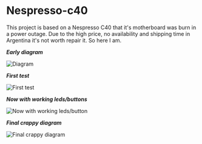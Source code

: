 # Nespresso-c40
This project is based on a Nespresso C40 that it's motherboard was burn in a power outage. Due to the high price, no availability and shipping time in Argentina it's not worth repair it. So here I am.

***Early diagram*** 

![Diagram](https://user-images.githubusercontent.com/21134775/147394226-c333a831-9490-47dc-9b90-3fe3f03c623e.png)

***First test***

![First test](https://user-images.githubusercontent.com/21134775/147394221-435fcba6-6f29-438e-8d79-5b35d4793fe2.png)

***Now with working leds/buttons***

![Now with working leds/button](https://user-images.githubusercontent.com/21134775/147394204-90162749-aa90-46f4-a4bd-9f2ca618771b.png)

***Final crappy diagram***

![Final crappy diagram](https://user-images.githubusercontent.com/21134775/148599757-6b4f8efa-c66c-414a-83f0-089704aa776e.jpg)
